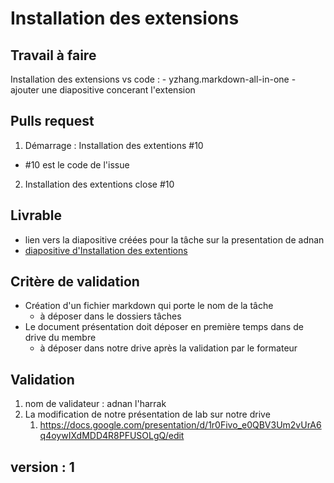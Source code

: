# Installation des extensions


## Travail à faire
Installation des extensions vs code :
    - yzhang.markdown-all-in-one
    - ajouter une diapositive concerant l'extension 

## Pulls request 

1. Démarrage : Installation des extentions #10
  - #10 est le code de l'issue
2. Installation des extentions close #10
   

## Livrable 

-  lien vers la diapositive créées pour la tâche sur la presentation de adnan 
  - [diapositive d'Installation des extentions ](https://docs.google.com/presentation/d/12-nxVFw4INFp1Rr_1Mb2oeDgs2DpMjWf2CEvL3d-cJ0/edit?usp=sharing)

## Critère de validation
- Création d'un fichier markdown qui porte le nom de la tâche
  - à déposer dans le dossiers tâches
- Le document présentation doit déposer en première temps dans de drive du membre
  - à déposer dans notre drive après la validation par le formateur
  


## Validation 
1. nom de validateur : adnan l'harrak 
2. La modification de notre présentation de lab sur notre drive
   1. https://docs.google.com/presentation/d/1r0Fivo_e0QBV3Um2vUrA6q4oywIXdMDD4R8PFUSOLgQ/edit


## version : 1 


